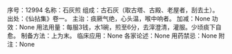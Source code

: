 序号：12994
名称：石灰煎
组成：古石灰（取古塔、古殿、老屋者，刮去土）。
出处：《仙拈集》卷一。
主治：痰厥气绝，心头温，喉中响者。
加减：None
功效：None
用法用量：每服3钱，水1碗，煎至6分，去滓澄清，灌服。少顷痰下自愈。
制备方法：上为末。
临床应用：None
各家论述：None
用药禁忌：None
附注：None
